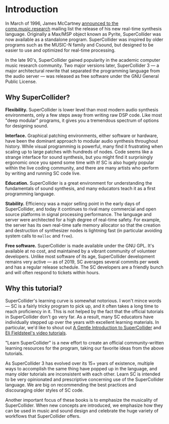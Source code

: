 # Introduction

In March of 1996, James McCartney [announced to the comp.music.research][announcement] mailing list
the release of his new real-time synthesis language. Originally a Max/MSP object known as Pyrite,
SuperCollider was now available as a standalone program. SuperCollider was inspired by older
programs such as the MUSIC-N family and Csound, but designed to be easier to use and optimized for
real-time processing.

In the late 90's, SuperCollider gained popularity in the academic computer music research community.
Two major versions later, SuperCollider 3 — a major architectural rewrite that separated the
programming language from the audio server — was released as free software under the GNU General
Public License. 

[announcement]: https://groups.google.com/forum/#!topic/comp.music.research/g2f9EcL1mUw

## Why SuperCollider?

**Flexibility.** SuperCollider is lower level than most modern audio synthesis environments, only a
few steps away from writing raw DSP code. Like most "deep modular" programs, it gives you a
tremendous spectrum of options for designing sound.

**Interface.** Graphical patching environments, either software or hardware, have been the dominant
approach to modular audio synthesis throughout history. While visual programming is powerful, many
find it frustrating when scaling up to large patches with hundreds of nodes. Code seems like a
strange interface for sound synthesis, but you might find it surprisingly ergonomic once you spend
some time with it! SC is also hugely popular within the live coding community, and there are many
artists who perform by writing and running SC code live.

**Education.** SuperCollider is a great environment for understanding the fundamentals of sound
synthesis, and many educators teach it as a first programming language.

**Stability.** Efficiency was a major selling point in the early days of SuperCollider, and today it
continues to rival many commercial and open source platforms in signal processing performance. The
language and server were architected for a high degree of real-time safety. For example, the server
has its own real-time safe memory allocator so that the creation and destruction of synthesizer
nodes is lightning fast (in particular avoiding system calls to `malloc` and `free`).

**Free software.** SuperCollider is made available under the GNU GPL. It's available at no cost, and
maintained by a vibrant community of volunteer developers. Unlike most software of its age,
SuperCollider development remains very active — as of 2019, SC averages several commits per week and
has a regular release schedule. The SC developers are a friendly bunch and will often respond to
tickets within hours.

## Why this tutorial?

SuperCollider's learning curve is somewhat notorious. I won't mince words — SC is a fairly tricky
program to pick up, and it often takes a long time to reach proficiency in it. This is not helped by
the fact that the official tutorials in SuperCollider don't go very far. As a result, many SC
educators have individually stepped up over the years with excellent learning materials. In
particular, we'd like to shout out [A Gentle Introduction to SuperCollider][Ruviaro] and [Eli
Fieldsteel's video tutorials][Fieldsteel].

[Ruviaro]: https://ccrma.stanford.edu/~ruviaro/texts/A_Gentle_Introduction_To_SuperCollider.pdf
[Fieldsteel]: https://www.youtube.com/channel/UCAf4fP8QzKkJ_t-c1F2v27Q

"Learn SuperCollider" is a new effort to create an official community-written learning resources for
the program, taking our favorite ideas from the above tutorials.

As SuperCollider 3 has evolved over its 15+ years of existence, multiple ways to accomplish the same
thing have popped up in the language, and many older tutorials are inconsistent with each other.
Learn SC is intended to be very opinionated and prescriptive concerning use of the SuperCollider
language. We are big on recommending the best practices and discouraging older styles of SC code.

Another important focus of these books is to emphasize the musicality of SuperCollider. When new
concepts are introduced, we emphasize how they can be used in music and sound design and celebrate
the huge variety of workflows that SuperCollider offers.
